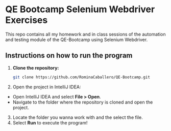 # QE Bootcamp Selenium Webdriver Exercises
This repo contains all my homework and in class sessions of the automation and testing module of the QE-Bootcamp using Selenium Webdriver.
    
## Instructions on how to run the program
1. **Clone the repository:**
   ```bash
   git clone https://github.com/RominaCaballero/QE-Bootcamp.git
   ```
2. Open the project in IntelliJ IDEA:

- Open IntelliJ IDEA and select **File > Open**.
- Navigate to the folder where the repository is cloned and open the project.

3. Locate the folder you wanna work with and the select the file.
4. Select **Run** to execute the program!
